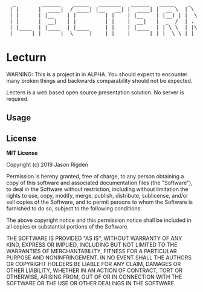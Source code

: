 <pre>
  _        ______    _____   _______   ______   _____    _   _ 
 | |      |  ____|  / ____| |__   __| |  ____| |  __ \  | \ | |
 | |      | |__    | |         | |    | |__    | |__) | |  \| |
 | |      |  __|   | |         | |    |  __|   |  _  /  | . ` |
 | |____  | |____  | |____     | |    | |____  | | \ \  | |\  |
 |______| |______|  \_____|    |_|    |______| |_|  \_\ |_| \_|
</pre>

 
 
 # Lecturn

WARNING: This is a project in in ALPHA. You should expect to encounter many broken things and backwards comparability should not be expected.

Lectern is a web based open source presentation solution. No server is required. 

## Usage


## License
**MIT License**

Copyright (c) 2019 Jason Rigden

Permission is hereby granted, free of charge, to any person obtaining a copy of this software and associated documentation files (the "Software"), to deal in the Software without restriction, including without limitation the rights to use, copy, modify, merge, publish, distribute, sublicense, and/or sell copies of the Software, and to permit persons to whom the Software is furnished to do so, subject to the following conditions:

The above copyright notice and this permission notice shall be included in all copies or substantial portions of the Software.

THE SOFTWARE IS PROVIDED "AS IS", WITHOUT WARRANTY OF ANY KIND, EXPRESS OR IMPLIED, INCLUDING BUT NOT LIMITED TO THE WARRANTIES OF MERCHANTABILITY, FITNESS FOR A PARTICULAR PURPOSE AND NONINFRINGEMENT. IN NO EVENT SHALL THE AUTHORS OR COPYRIGHT HOLDERS BE LIABLE FOR ANY CLAIM, DAMAGES OR OTHER LIABILITY, WHETHER IN AN ACTION OF CONTRACT, TORT OR OTHERWISE, ARISING FROM, OUT OF OR IN CONNECTION WITH THE SOFTWARE OR THE USE OR OTHER DEALINGS IN THE SOFTWARE.
